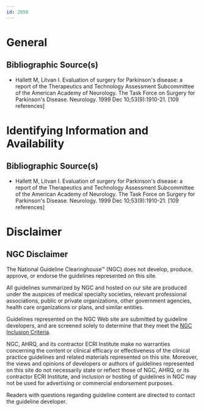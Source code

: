 ```yaml
---
id: 2056
---
```


# General

## Bibliographic Source(s)

- Hallett M, Litvan I. Evaluation of surgery for Parkinson's disease: a report of the Therapeutics and Technology Assessment Subcommittee of the American Academy of Neurology. The Task Force on Surgery for Parkinson's Disease. Neurology. 1999 Dec 10;53(9):1910-21. [109 references]

# Identifying Information and Availability

## Bibliographic Source(s)

- Hallett M, Litvan I. Evaluation of surgery for Parkinson's disease: a report of the Therapeutics and Technology Assessment Subcommittee of the American Academy of Neurology. The Task Force on Surgery for Parkinson's Disease. Neurology. 1999 Dec 10;53(9):1910-21. [109 references]

# Disclaimer

## NGC Disclaimer

The National Guideline Clearinghouse™ (NGC) does not develop, produce, approve, or endorse the guidelines represented on this site.

All guidelines summarized by NGC and hosted on our site are produced under the auspices of medical specialty societies, relevant professional associations, public or private organizations, other government agencies, health care organizations or plans, and similar entities.

Guidelines represented on the NGC Web site are submitted by guideline developers, and are screened solely to determine that they meet the [NGC Inclusion Criteria](/help-and-about/summaries/inclusion-criteria).

NGC, AHRQ, and its contractor ECRI Institute make no warranties concerning the content or clinical efficacy or effectiveness of the clinical practice guidelines and related materials represented on this site. Moreover, the views and opinions of developers or authors of guidelines represented on this site do not necessarily state or reflect those of NGC, AHRQ, or its contractor ECRI Institute, and inclusion or hosting of guidelines in NGC may not be used for advertising or commercial endorsement purposes.

Readers with questions regarding guideline content are directed to contact the guideline developer.

